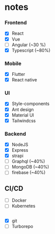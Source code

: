 # notes

### Frontend
- [x] React
- [x] Vue
- [ ] Angular (~30 %)
- [x] Typescript (~80%)

### Mobile
- [x] Flutter
- [x] React native

### UI
- [x] Style-components
- [x] Ant design
- [x] Material UI
- [x] Tailwindcss
### Backend
- [x] NodeJS
- [x] Express
- [x] strapi
- [ ] Graphql (~40%)
- [ ] MongoDB (~40%)
- [ ] firebase (~40%)

## CI/CD
- [ ] Docker
- [ ] Kubernetes

## 
- [x] git
- [ ] Turborepo
